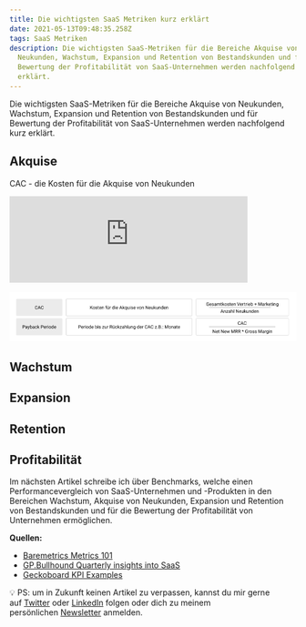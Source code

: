 ```yaml
---
title: Die wichtigsten SaaS Metriken kurz erklärt
date: 2021-05-13T09:48:35.258Z
tags: SaaS Metriken
description: Die wichtigsten SaaS-Metriken für die Bereiche Akquise von
  Neukunden, Wachstum, Expansion und Retention von Bestandskunden und für
  Bewertung der Profitabilität von SaaS-Unternehmen werden nachfolgend kurz
  erklärt.
---
```

Die wichtigsten SaaS-Metriken für die Bereiche Akquise von Neukunden, Wachstum, Expansion und Retention von Bestandskunden und für Bewertung der Profitabilität von SaaS-Unternehmen werden nachfolgend kurz erklärt.

## Akquise

CAC - die Kosten für die Akquise von Neukunden

<iframe src="https://math.embed.fun/embed/seDq4YNUuDwq53QAEd6HQn" frameborder="0" width="418" height="152"></iframe>

![](/assets/uploads/saas-metriken-akquise.png)

## Wachstum

## Expansion

## Retention

## Profitabilität

Im nächsten Artikel schreibe ich über Benchmarks, welche einen Performancevergleich von SaaS-Unternehmen und -Produkten in den Bereichen Wachstum, Akquise von Neukunden, Expansion und Retention von Bestandskunden und für die Bewertung der Profitabilität von Unternehmen ermöglichen.

**Quellen:**

* [Baremetrics Metrics 101](https://baremetrics.com/category/metrics-101)
* [GP.Bullhound Quarterly insights into SaaS](https://www.gpbullhound.com/insights/global-software-market-perspectives-q3-2019/)
* [Geckoboard KPI Examples](https://www.geckoboard.com/best-practice/kpi-examples/)

💡 PS: um in Zukunft keinen Artikel zu verpassen, kannst du mir gerne auf [Twitter](https://twitter.com/mariostnr) oder [LinkedIn](https://www.linkedin.com/in/mario-steiner) folgen oder dich zu meinem persönlichen [Newsletter](http://eepurl.com/heuGRP) anmelden.